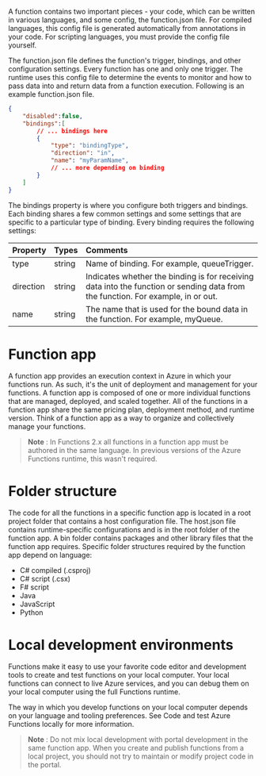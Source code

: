 A function contains two important pieces - your code, which can be written in various languages, and some config, the function.json file. For compiled languages, this config file is generated automatically from annotations in your code. For scripting languages, you must provide the config file yourself.

The function.json file defines the function's trigger, bindings, and other configuration settings. Every function has one and only one trigger. The runtime uses this config file to determine the events to monitor and how to pass data into and return data from a function execution. Following is an example function.json file.

```json
{
    "disabled":false,
    "bindings":[
        // ... bindings here
        {
            "type": "bindingType",
            "direction": "in",
            "name": "myParamName",
            // ... more depending on binding
        }
    ]
}
```
The bindings property is where you configure both triggers and bindings. Each binding shares a few common settings and some settings that are specific to a particular type of binding. Every binding requires the following settings:

|Property|	Types	|Comments|
|:--|:--|:--|
|type	|string	|Name of binding. For example, queueTrigger.|
|direction|	string	|Indicates whether the binding is for receiving data into the function or sending data from the function. For example, in or out.|
|name	|string|	The name that is used for the bound data in the function. For example, myQueue.|

# Function app
A function app provides an execution context in Azure in which your functions run. As such, it's the unit of deployment and management for your functions. A function app is composed of one or more individual functions that are managed, deployed, and scaled together. All of the functions in a function app share the same pricing plan, deployment method, and runtime version. Think of a function app as a way to organize and collectively manage your functions.

> **Note** : In Functions 2.x all functions in a function app must be authored in the same language. In previous versions of the Azure Functions runtime, this wasn't required.

# Folder structure
The code for all the functions in a specific function app is located in a root project folder that contains a host configuration file. The host.json file contains runtime-specific configurations and is in the root folder of the function app. A bin folder contains packages and other library files that the function app requires. Specific folder structures required by the function app depend on language:

- C# compiled (.csproj)
- C# script (.csx)
- F# script
- Java
- JavaScript
- Python
# Local development environments
Functions make it easy to use your favorite code editor and development tools to create and test functions on your local computer. Your local functions can connect to live Azure services, and you can debug them on your local computer using the full Functions runtime.

The way in which you develop functions on your local computer depends on your language and tooling preferences. See Code and test Azure Functions locally for more information.

> **Note** : Do not mix local development with portal development in the same function app. When you create and publish functions from a local project, you should not try to maintain or modify project code in the portal.

